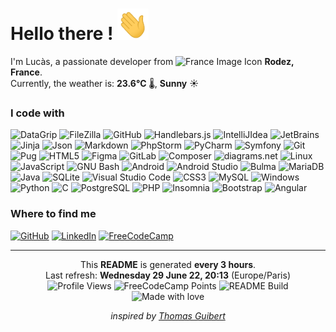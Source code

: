 

# Hello there ! <img src="./img/Hi.gif" alt="Wave hand" width="50" height="50"/>

I'm Lucàs, a passionate developer from <img src="https://camo.githubusercontent.com/810c0059ec880d3bf22c12f8ecd24d39ae1c9ee5d294cd397e6f414738d9cdd8/68747470733a2f2f63646e2d69636f6e732d706e672e666c617469636f6e2e636f6d2f3531322f3139372f3139373536302e706e67" alt="France Image Icon" width="12" height="12"/> **Rodez, France**.
<br>Currently, the weather is: **23.6°C** :thermometer:, **Sunny** :sunny:

### I code with
![DataGrip](https://img.shields.io/static/v1?label=&message=DataGrip&color=%23df2020&logo=datagrip&logoColor=white)
![FileZilla](https://img.shields.io/static/v1?label=&message=FileZilla&color=%23df2020&logo=filezilla&logoColor=white)
![GitHub](https://img.shields.io/static/v1?label=&message=GitHub&color=%23df2020&logo=github&logoColor=white)
![Handlebars.js](https://img.shields.io/static/v1?label=&message=Handlebars.js&color=%23df2020&logo=handlebarsdotjs&logoColor=white)
![IntelliJIdea](https://img.shields.io/static/v1?label=&message=IntelliJ+IDEA&color=%23df2020&logo=intellijidea&logoColor=white)
![JetBrains](https://img.shields.io/static/v1?label=&message=JetBrains&color=%23df2020&logo=jetbrains&logoColor=white)
![Jinja](https://img.shields.io/static/v1?label=&message=Jinja&color=%23df2020&logo=jinja&logoColor=white)
![Json](https://img.shields.io/static/v1?label=&message=JSON&color=%23df2020&logo=json&logoColor=white)
![Markdown](https://img.shields.io/static/v1?label=&message=Markdown&color=%23df2020&logo=markdown&logoColor=white)
![PhpStorm](https://img.shields.io/static/v1?label=&message=PhpStorm&color=%23df2020&logo=phpstorm&logoColor=white)
![PyCharm](https://img.shields.io/static/v1?label=&message=PyCharm&color=%23df2020&logo=pycharm&logoColor=white)
![Symfony](https://img.shields.io/static/v1?label=&message=Symfony&color=%23df2020&logo=symfony&logoColor=white)
![Git](https://img.shields.io/static/v1?label=&message=Git&color=%23df3e20&logo=git&logoColor=white)
![Pug](https://img.shields.io/static/v1?label=&message=Pug&color=%23df4420&logo=pug&logoColor=white)
![HTML5](https://img.shields.io/static/v1?label=&message=HTML5&color=%23df4920&logo=html5&logoColor=white)
![Figma](https://img.shields.io/static/v1?label=&message=Figma&color=%23df4b20&logo=figma&logoColor=white)
![GitLab](https://img.shields.io/static/v1?label=&message=GitLab&color=%23df5f20&logo=gitlab&logoColor=white)
![Composer](https://img.shields.io/static/v1?label=&message=Composer&color=%23df7220&logo=composer&logoColor=white)
![diagrams.net](https://img.shields.io/static/v1?label=&message=diagrams.net&color=%23df8a20&logo=diagramsdotnet&logoColor=white)
![Linux](https://img.shields.io/static/v1?label=&message=Linux&color=%23dfaf20&logo=linux&logoColor=white)
![JavaScript](https://img.shields.io/static/v1?label=&message=JavaScript&color=%23dfca20&logo=javascript&logoColor=white)
![GNU Bash](https://img.shields.io/static/v1?label=&message=GNU+Bash&color=%235bdf20&logo=gnubash&logoColor=white)
![Android](https://img.shields.io/static/v1?label=&message=Android&color=%2320df75&logo=android&logoColor=white)
![Android Studio](https://img.shields.io/static/v1?label=&message=Android+Studio&color=%2320df75&logo=androidstudio&logoColor=white)
![Bulma](https://img.shields.io/static/v1?label=&message=Bulma&color=%2320dfc3&logo=bulma&logoColor=white)
![MariaDB](https://img.shields.io/static/v1?label=&message=MariaDB&color=%2320b3df&logo=mariadb&logoColor=white)
![Java](https://img.shields.io/static/v1?label=&message=Java&color=%2320b2df&logo=java&logoColor=white)
![SQLite](https://img.shields.io/static/v1?label=&message=SQLite&color=%2320a2df&logo=sqlite&logoColor=white)
![Visual Studio Code](https://img.shields.io/static/v1?label=&message=Visual+Studio+Code&color=%232092df&logo=visualstudiocode&logoColor=white)
![CSS3](https://img.shields.io/static/v1?label=&message=CSS3&color=%23208edf&logo=css3&logoColor=white)
![MySQL](https://img.shields.io/static/v1?label=&message=MySQL&color=%23208ddf&logo=mysql&logoColor=white)
![Windows](https://img.shields.io/static/v1?label=&message=Windows&color=%23208bdf&logo=windows&logoColor=white)
![Python](https://img.shields.io/static/v1?label=&message=Python&color=%232088df&logo=python&logoColor=white)
![C](https://img.shields.io/static/v1?label=&message=C&color=%23207adf&logo=c&logoColor=white)
![PostgreSQL](https://img.shields.io/static/v1?label=&message=PostgreSQL&color=%232050df&logo=postgresql&logoColor=white)
![PHP](https://img.shields.io/static/v1?label=&message=PHP&color=%23202cdf&logo=php&logoColor=white)
![Insomnia](https://img.shields.io/static/v1?label=&message=Insomnia&color=%236020df&logo=insomnia&logoColor=white)
![Bootstrap](https://img.shields.io/static/v1?label=&message=Bootstrap&color=%236d20df&logo=bootstrap&logoColor=white)
![Angular](https://img.shields.io/static/v1?label=&message=Angular&color=%23df204a&logo=angular&logoColor=white)


### Where to find me
[![GitHub](https://img.shields.io/badge/GitHub-100000?style=for-the-badge&logo=github&logoColor=white)](https://github.com/LucasVbr)
[![LinkedIn](https://img.shields.io/badge/LinkedIn-0077B5?style=for-the-badge&logo=linkedin&logoColor=white)](https://www.linkedin.com/in/lucasvbr)
[![FreeCodeCamp](https://img.shields.io/badge/freecodecamp-27273D?style=for-the-badge&logo=freecodecamp&logoColor=white)](https://www.freecodecamp.org/LucasVbr)

---

<div align="center">

This **README** is generated **every 3 hours**.<br>
Last refresh: **Wednesday 29 June 22, 20:13** (Europe/Paris)<br>
![Profile Views](https://komarev.com/ghpvc/?username=lucasvbr&amp;label=Profile%20views&amp;color=0e75b6&amp;style=flat)
![FreeCodeCamp Points](https://img.shields.io/freecodecamp/points/lucasvbr?label=FreeCodeCamp%20points)
![README Build](https://github.com/LucasVbr/LucasVbr/actions/workflows/main.yml/badge.svg?branch=main)
![Made with love](https://img.shields.io/badge/-made%20with%20%E2%9D%A4%EF%B8%8F-red)


*inspired by [Thomas Guibert](https://github.com/thmsgbrt)*

</div>